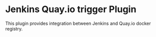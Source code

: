 Jenkins Quay.io trigger Plugin
==============================

This plugin provides integration between Jenkins and Quay.io docker registry.
